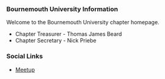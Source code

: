 ### Bournemouth University Information
Welcome to the Bournemouth University chapter homepage. 

* Chapter Treasurer - Thomas James Beard
* Chapter Secretary - Nick Priebe

### Social Links
* [Meetup](https://www.meetup.com/OWASP-Bournemouth-University-Student-Chapter/)


